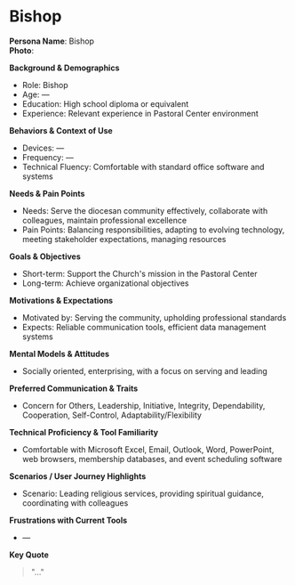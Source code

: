 # Bishop

**Persona Name**: Bishop  
**Photo**:  

**Background & Demographics**  
- Role: Bishop  
- Age: —  
- Education: High school diploma or equivalent  
- Experience: Relevant experience in Pastoral Center environment  

**Behaviors & Context of Use**  
- Devices: —  
- Frequency: —  
- Technical Fluency: Comfortable with standard office software and systems  

**Needs & Pain Points**  
- Needs: Serve the diocesan community effectively, collaborate with colleagues, maintain professional excellence  
- Pain Points: Balancing responsibilities, adapting to evolving technology, meeting stakeholder expectations, managing resources  

**Goals & Objectives**  
- Short-term: Support the Church's mission in the Pastoral Center  
- Long-term: Achieve organizational objectives  

**Motivations & Expectations**  
- Motivated by: Serving the community, upholding professional standards  
- Expects: Reliable communication tools, efficient data management systems  

**Mental Models & Attitudes**  
- Socially oriented, enterprising, with a focus on serving and leading  

**Preferred Communication & Traits**  
- Concern for Others, Leadership, Initiative, Integrity, Dependability, Cooperation, Self-Control, Adaptability/Flexibility  

**Technical Proficiency & Tool Familiarity**  
- Comfortable with Microsoft Excel, Email, Outlook, Word, PowerPoint, web browsers, membership databases, and event scheduling software  

**Scenarios / User Journey Highlights**  
- Scenario: Leading religious services, providing spiritual guidance, coordinating with colleagues  

**Frustrations with Current Tools**  
- —  

**Key Quote**  
> "…"  